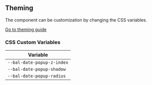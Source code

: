 ## Theming

The component can be customization by changing the CSS variables.

<a class="sb-unstyled button is-primary" href="../?path=/docs/development-theming--page">Go to theming guide</a>

<!-- START: human documentation -->



<!-- END: human documentation -->

### CSS Custom Variables​

| Variable                   |
| -------------------------- |
| `--bal-date-popup-z-index` |
| `--bal-date-popup-shadow`  |
| `--bal-date-popup-radius`  |
